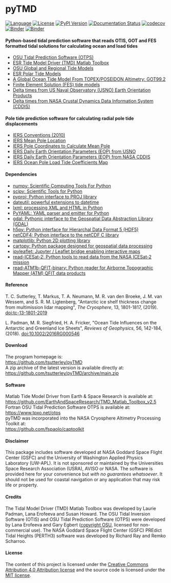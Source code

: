 pyTMD
=====

[![Language](https://img.shields.io/badge/python-v3.7-green.svg)](https://www.python.org/)
[![License](https://img.shields.io/badge/license-MIT-green.svg)](https://github.com/tsutterley/pyTMD/blob/main/LICENSE)
[![PyPI Version](https://img.shields.io/pypi/v/pyTMD.svg)](https://pypi.python.org/pypi/pyTMD/)
[![Documentation Status](https://readthedocs.org/projects/pytmd/badge/?version=latest)](https://pytmd.readthedocs.io/en/latest/?badge=latest)
[![codecov](https://codecov.io/gh/tsutterley/pyTMD/branch/main/graph/badge.svg)](https://codecov.io/gh/tsutterley/pyTMD)
[![Binder](https://mybinder.org/badge_logo.svg)](https://mybinder.org/v2/gh/tsutterley/pyTMD/main)
[![Binder](https://binder.pangeo.io/badge.svg)](https://binder.pangeo.io/v2/gh/tsutterley/pyTMD/main)

#### Python-based tidal prediction software that reads OTIS, GOT and FES formatted tidal solutions for calculating ocean and load tides

- [OSU Tidal Prediction Software (OTPS)](https://www.tpxo.net/otps)  
- [ESR Tide Model Driver (TMD) Matlab Toolbox](https://www.esr.org/research/polar-tide-models/tmd-software/)  
- [OSU Global and Regional Tide Models](https://www.tpxo.net)  
- [ESR Polar Tide Models](https://www.esr.org/research/polar-tide-models/list-of-polar-tide-models/)  
- [A Global Ocean Tide Model From TOPEX/POSEIDON Altimetry: GOT99.2](https://ntrs.nasa.gov/search.jsp?R=19990089548)  
- [Finite Element Solution (FES) tide models](https://www.aviso.altimetry.fr/en/data/products/auxiliary-products/global-tide-fes.html)  
- [Delta times from US Naval Observatory (USNO) Earth Orientation Products](http://maia.usno.navy.mil/ser7/deltat.data)  
- [Delta times from NASA Crustal Dynamics Data Information System (CDDIS)](ftp://cddis.nasa.gov/products/iers/deltat.data)  

#### Pole tide prediction software for calculating radial pole tide displacements

- [IERS Conventions (2010)](http://iers-conventions.obspm.fr/)  
- [IERS Mean Pole Location](https://hpiers.obspm.fr/iers/eop/eopc01/mean-pole.tab)  
- [IERS Pole Coordinates to Calculate Mean Pole](https://hpiers.obspm.fr/iers/eop/eopc01/eopc01.1900-now.dat)  
- [IERS Daily Earth Orientation Parameters (EOP) from USNO](http://www.usno.navy.mil/USNO/earth-orientation/eo-products/weekly)  
- [IERS Daily Earth Orientation Parameters (EOP) from NASA CDDIS](ftp://cddis.nasa.gov/products/iers/finals.all)  
- [IERS Ocean Pole Load Tide Coefficients Map](http://maia.usno.navy.mil/conventions/2010/2010_update/chapter7/additional_info/opoleloadcoefcmcor.txt.gz)

#### Dependencies
 - [numpy: Scientific Computing Tools For Python](https://www.numpy.org)  
 - [scipy: Scientific Tools for Python](https://www.scipy.org/)  
 - [pyproj: Python interface to PROJ library](https://pypi.org/project/pyproj/)  
 - [dateutil: powerful extensions to datetime](https://dateutil.readthedocs.io/en/stable/)  
 - [lxml: processing XML and HTML in Python](https://pypi.python.org/pypi/lxml)  
 - [PyYAML: YAML parser and emitter for Python](https://github.com/yaml/pyyaml)  
 - [gdal: Pythonic interface to the Geospatial Data Abstraction Library (GDAL)](https://pypi.python.org/pypi/GDAL)  
 - [h5py: Python interface for Hierarchal Data Format 5 (HDF5)](https://www.h5py.org/)  
 - [netCDF4: Python interface to the netCDF C library](https://unidata.github.io/netcdf4-python/)  
 - [matplotlib: Python 2D plotting library](https://matplotlib.org/)  
 - [cartopy: Python package designed for geospatial data processing](https://scitools.org.uk/cartopy/docs/latest/)  
 - [ipyleaflet: Jupyter / Leaflet bridge enabling interactive maps](https://github.com/jupyter-widgets/ipyleaflet)  
 - [read-ICESat-2: Python tools to read data from the NASA ICESat-2 mission](https://github.com/tsutterley/read-ICESat-2/)  
 - [read-ATM1b-QFIT-binary: Python reader for Airborne Topographic Mapper (ATM) QFIT data products](https://github.com/tsutterley/read-ATM1b-QFIT-binary)  

#### Reference
T. C. Sutterley, T. Markus, T. A. Neumann, M. R. van den Broeke, J. M. van Wessem, and S. R. M. Ligtenberg,
"Antarctic ice shelf thickness change from multimission lidar mapping", *The Cryosphere*,
13, 1801-1817, (2019). [doi:tc-13-1801-2019](https://doi.org/10.5194/tc-13-1801-2019)  

L. Padman, M. R. Siegfried, H. A. Fricker,
"Ocean Tide Influences on the Antarctic and Greenland Ice Sheets", *Reviews of Geophysics*,
56, 142-184, (2018). [doi:10.1002/2016RG000546](https://doi.org/10.1002/2016RG000546)  

#### Download
The program homepage is:  
https://github.com/tsutterley/pyTMD  
A zip archive of the latest version is available directly at:  
https://github.com/tsutterley/pyTMD/archive/main.zip  

#### Software
Matlab Tide Model Driver from Earth & Space Research is available at:  
https://github.com/EarthAndSpaceResearch/TMD_Matlab_Toolbox_v2.5  
Fortran OSU Tidal Prediction Software OTPS is available at:  
https://www.tpxo.net/otps  
pyTMD was incorporated into the NASA Cryosphere Altimetry Processing Toolkit at:  
https://github.com/fspaolo/captoolkit  

#### Disclaimer  
This package includes software developed at NASA Goddard Space Flight Center (GSFC) and the University of Washington Applied Physics Laboratory (UW-APL).
It is not sponsored or maintained by the Universities Space Research Association (USRA), AVISO or NASA.
The software is provided here for your convenience but _with no guarantees whatsoever_.
It should not be used for coastal navigation or any application that may risk life or property.  

#### Credits
The Tidal Model Driver (TMD) Matlab Toolbox was developed by Laurie Padman, Lana Erofeeva and Susan Howard.
The OSU Tidal Inversion Software (OTIS) and OSU Tidal Prediction Software (OTPS) were developed by Lana Erofeeva and Gary Egbert ([copyright OSU](http://volkov.oce.orst.edu/tides/COPYRIGHT.pdf), licensed for non-commercial use).
The NASA Goddard Space Flight Center (GSFC) PREdict Tidal Heights (PERTH3) software was developed by Richard Ray and Remko Scharroo.  

#### License
The content of this project is licensed under the [Creative Commons Attribution 4.0 Attribution license](https://creativecommons.org/licenses/by/4.0/) and the source code is licensed under the [MIT license](LICENSE).  
